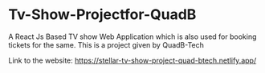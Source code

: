 # Tv-Show-Projectfor-QuadB
A React Js Based TV show Web Application which is also used for booking tickets for the same. This is a project given by QuadB-Tech

Link to the website: https://stellar-tv-show-project-quad-btech.netlify.app/
